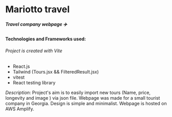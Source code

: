 # Mariotto travel

##### Travel company webpage :airplane:



#### Technologies and Frameworks used:
###### Project is created with Vite

- React.js
- Tailwind (Tours.jsx && FilteredResult.jsx)
- vitest
- React testing library

_Description_: Project's aim is to easily import new tours (Name, price, longevity and image ) via json file. Webpage was made for a small tourist company in Georgia. Design is simple and minimalist. Webpage is hosted on AWS Amplify.
